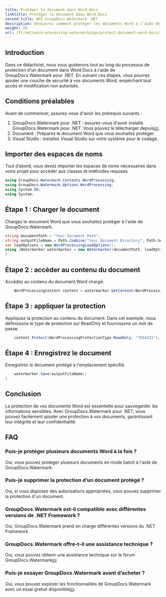 ```yaml
---
title: Protéger le document dans Word Docs
linktitle: Protéger le document dans Word Docs
second_title: API GroupDocs.Watermark .NET
description: Découvrez comment protéger les documents Word à l'aide de GroupDocs.Watermark pour .NET. Suivez notre didacticiel étape par étape pour renforcer la sécurité de vos documents sans effort.
weight: 28
url: /fr/net/word-processing-watermarkings/protect-document-word-docs/
---
```

## Introduction
Dans ce didacticiel, nous vous guiderons tout au long du processus de protection d'un document dans Word Docs à l'aide de GroupDocs.Watermark pour .NET. En suivant ces étapes, vous pourrez ajouter une couche de sécurité à vos documents Word, empêchant tout accès et modification non autorisés.
## Conditions préalables
Avant de commencer, assurez-vous d'avoir les prérequis suivants :
1.  GroupDocs.Watermark pour .NET : assurez-vous d'avoir installé GroupDocs.Watermark pour .NET. Vous pouvez le télécharger depuis[ici](https://releases.groupdocs.com/Watermark/net/).
2. Document : Préparez le document Word que vous souhaitez protéger.
3. Visual Studio : installez Visual Studio sur votre système pour le codage.

## Importer des espaces de noms
Tout d’abord, vous devez importer les espaces de noms nécessaires dans votre projet pour accéder aux classes et méthodes requises.
```csharp
using GroupDocs.Watermark.Contents.WordProcessing;
using GroupDocs.Watermark.Options.WordProcessing;
using System.IO;
using System;
```
## Étape 1 : Charger le document
Chargez le document Word que vous souhaitez protéger à l'aide de GroupDocs.Watermark.
```csharp
string documentPath = "Your Document Path";
string outputFileName = Path.Combine("Your Document Directory", Path.GetFileName(documentPath));
var loadOptions = new WordProcessingLoadOptions();
using (Watermarker watermarker = new Watermarker(documentPath, loadOptions))
{
```
## Étape 2 : accéder au contenu du document
Accédez au contenu du document Word chargé.
```csharp
    WordProcessingContent content = watermarker.GetContent<WordProcessingContent>();
```
## Étape 3 : appliquer la protection
Appliquez la protection au contenu du document. Dans cet exemple, nous définissons le type de protection sur ReadOnly et fournissons un mot de passe.
```csharp
    content.Protect(WordProcessingProtectionType.ReadOnly, "7654321");
```
## Étape 4 : Enregistrez le document
Enregistrez le document protégé à l'emplacement spécifié.
```csharp
    watermarker.Save(outputFileName);
}
```

## Conclusion
La protection de vos documents Word est essentielle pour sauvegarder les informations sensibles. Avec GroupDocs.Watermark pour .NET, vous pouvez facilement ajouter une protection à vos documents, garantissant leur intégrité et leur confidentialité.
## FAQ
### Puis-je protéger plusieurs documents Word à la fois ?
Oui, vous pouvez protéger plusieurs documents en mode batch à l'aide de GroupDocs.Watermark.
### Puis-je supprimer la protection d’un document protégé ?
Oui, si vous disposez des autorisations appropriées, vous pouvez supprimer la protection d'un document.
### GroupDocs.Watermark est-il compatible avec différentes versions de .NET Framework ?
Oui, GroupDocs.Watermark prend en charge différentes versions du .NET Framework.
### GroupDocs.Watermark offre-t-il une assistance technique ?
 Oui, vous pouvez obtenir une assistance technique sur le forum GroupDocs.Watermark[ici](https://forum.groupdocs.com/c/watermark/19).
### Puis-je essayer GroupDocs.Watermark avant d’acheter ?
 Oui, vous pouvez explorer les fonctionnalités de GroupDocs.Watermark avec un essai gratuit disponible[ici](https://releases.groupdocs.com/).